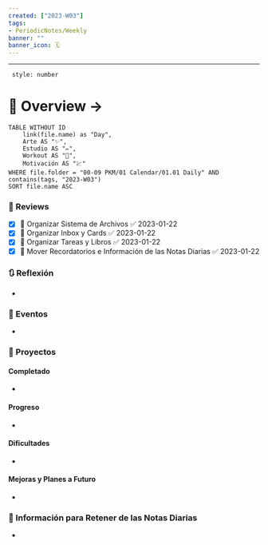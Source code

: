 ```yaml
---
created: ["2023-W03"]
tags: 
- PeriodicNotes/Weekly
banner: ""
banner_icon: 🗓️
---
```

___
```toc
 style: number
```
# 🌌 Overview -> 
```dataview
TABLE WITHOUT ID
	link(file.name) as "Day",
	Arte AS "✨",
	Estudio AS "✏️",
	Workout AS "💪",
	Motivación AS "💹"
WHERE file.folder = "00-09 PKM/01 Calendar/01.01 Daily" AND 
contains(tags, "2023-W03")
SORT file.name ASC
```

### 📑 Reviews
- [x] 🔼 Organizar Sistema de Archivos ✅ 2023-01-22
- [x] 🔼 Organizar Inbox y Cards ✅ 2023-01-22
- [x] 🔼 Organizar Tareas y Libros ✅ 2023-01-22
- [x] 🔼 Mover Recordatorios e Información de las Notas Diarias ✅ 2023-01-22

### 🔃 Reflexión
- 
### 📜 Eventos
- 
### 📃 Proyectos
#### **Completado**
- 
#### **Progreso**
- 
#### **Dificultades**
- 
#### **Mejoras y Planes a Futuro**
- 
### 💾 Información para Retener de las Notas Diarias
- 